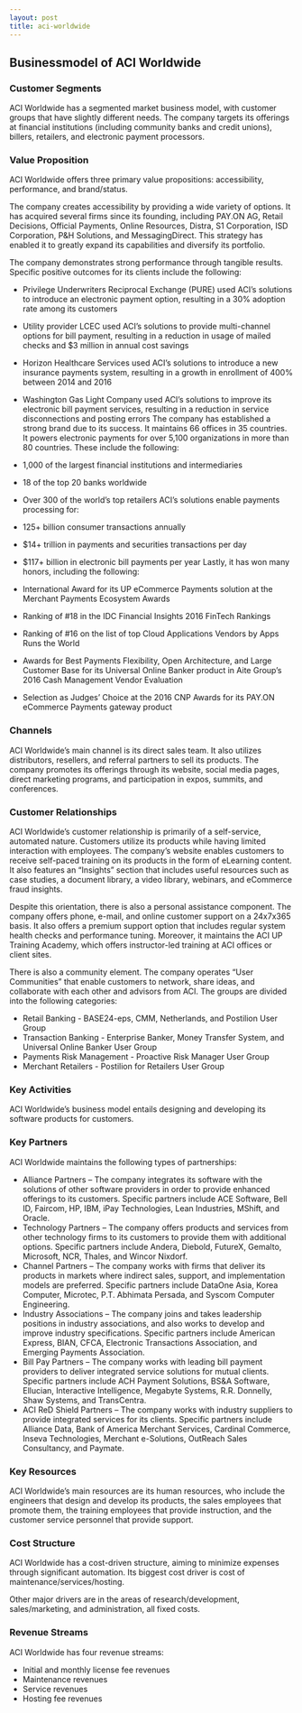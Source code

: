 ```yaml
---
layout: post
title: aci-worldwide
---
```


Businessmodel of ACI Worldwide
-------------------------------

### Customer Segments

ACI Worldwide has a segmented market business model, with customer groups that have slightly different needs. The company targets its offerings at financial institutions (including community banks and credit unions), billers, retailers, and electronic payment processors.

### Value Proposition

ACI Worldwide offers three primary value propositions: accessibility, performance, and brand/status.

The company creates accessibility by providing a wide variety of options. It has acquired several firms since its founding, including PAY.ON AG, Retail Decisions, Official Payments, Online Resources, Distra, S1 Corporation, ISD Corporation, P&H Solutions, and MessagingDirect. This strategy has enabled it to greatly expand its capabilities and diversify its portfolio.

The company demonstrates strong performance through tangible results. Specific positive outcomes for its clients include the following:

 * Privilege Underwriters Reciprocal Exchange (PURE) used ACI’s solutions to introduce an electronic payment option, resulting in a 30% adoption rate among its customers
* Utility provider LCEC used ACI’s solutions to provide multi-channel options for bill payment, resulting in a reduction in usage of mailed checks and $3 million in annual cost savings
* Horizon Healthcare Services used ACI’s solutions to introduce a new insurance payments system, resulting in a growth in enrollment of 400% between 2014 and 2016
* Washington Gas Light Company used ACI’s solutions to improve its electronic bill payment services, resulting in a reduction in service disconnections and posting errors
 The company has established a strong brand due to its success. It maintains 66 offices in 35 countries. It powers electronic payments for over 5,100 organizations in more than 80 countries. These include the following:

 * 1,000 of the largest financial institutions and intermediaries
* 18 of the top 20 banks worldwide
* Over 300 of the world’s top retailers
 ACI’s solutions enable payments processing for:

 * 125+ billion consumer transactions annually
* $14+ trillion in payments and securities transactions per day
* $117+ billion in electronic bill payments per year
 Lastly, it has won many honors, including the following:

 * International Award for its UP eCommerce Payments solution at the Merchant Payments Ecosystem Awards
* Ranking of #18 in the IDC Financial Insights 2016 FinTech Rankings
* Ranking of #16 on the list of top Cloud Applications Vendors by Apps Runs the World
* Awards for Best Payments Flexibility, Open Architecture, and Large Customer Base for its Universal Online Banker product in Aite Group’s 2016 Cash Management Vendor Evaluation
* Selection as Judges’ Choice at the 2016 CNP Awards for its PAY.ON eCommerce Payments gateway product
 ### Channels

ACI Worldwide’s main channel is its direct sales team. It also utilizes distributors, resellers, and referral partners to sell its products. The company promotes its offerings through its website, social media pages, direct marketing programs, and participation in expos, summits, and conferences.

### Customer Relationships

ACI Worldwide’s customer relationship is primarily of a self-service, automated nature. Customers utilize its products while having limited interaction with employees. The company’s website enables customers to receive self-paced training on its products in the form of eLearning content. It also features an “Insights” section that includes useful resources such as case studies, a document library, a video library, webinars, and eCommerce fraud insights.

Despite this orientation, there is also a personal assistance component. The company offers phone, e-mail, and online customer support on a 24x7x365 basis. It also offers a premium support option that includes regular system health checks and performance tuning. Moreover, it maintains the ACI UP Training Academy, which offers instructor-led training at ACI offices or client sites.

There is also a community element. The company operates “User Communities” that enable customers to network, share ideas, and collaborate with each other and advisors from ACI. The groups are divided into the following categories:

 * Retail Banking - BASE24-eps, CMM, Netherlands, and Postilion User Group
* Transaction Banking - Enterprise Banker, Money Transfer System, and Universal Online Banker User Group
* Payments Risk Management - Proactive Risk Manager User Group
* Merchant Retailers - Postilion for Retailers User Group
 ### Key Activities

ACI Worldwide’s business model entails designing and developing its software products for customers.

### Key Partners

ACI Worldwide maintains the following types of partnerships:

 * Alliance Partners – The company integrates its software with the solutions of other software providers in order to provide enhanced offerings to its customers. Specific partners include ACE Software, Bell ID, Faircom, HP, IBM, iPay Technologies, Lean Industries, MShift, and Oracle.
* Technology Partners – The company offers products and services from other technology firms to its customers to provide them with additional options. Specific partners include Andera, Diebold, FutureX, Gemalto, Microsoft, NCR, Thales, and Wincor Nixdorf.
* Channel Partners – The company works with firms that deliver its products in markets where indirect sales, support, and implementation models are preferred. Specific partners include DataOne Asia, Korea Computer, Microtec, P.T. Abhimata Persada, and Syscom Computer Engineering.
* Industry Associations – The company joins and takes leadership positions in industry associations, and also works to develop and improve industry specifications. Specific partners include American Express, BIAN, CFCA, Electronic Transactions Association, and Emerging Payments Association.
* Bill Pay Partners – The company works with leading bill payment providers to deliver integrated service solutions for mutual clients. Specific partners include ACH Payment Solutions, BS&A Software, Ellucian, Interactive Intelligence, Megabyte Systems, R.R. Donnelly, Shaw Systems, and TransCentra.
* ACI ReD Shield Partners – The company works with industry suppliers to provide integrated services for its clients. Specific partners include Alliance Data, Bank of America Merchant Services, Cardinal Commerce, Inseva Technologies, Merchant e-Solutions, OutReach Sales Consultancy, and Paymate.
 ### Key Resources

ACI Worldwide’s main resources are its human resources, who include the engineers that design and develop its products, the sales employees that promote them, the training employees that provide instruction, and the customer service personnel that provide support.

### Cost Structure

ACI Worldwide has a cost-driven structure, aiming to minimize expenses through significant automation. Its biggest cost driver is cost of maintenance/services/hosting.

Other major drivers are in the areas of research/development, sales/marketing, and administration, all fixed costs.

### Revenue Streams

ACI Worldwide has four revenue streams:

 * Initial and monthly license fee revenues
* Maintenance revenues
* Service revenues
* Hosting fee revenues
